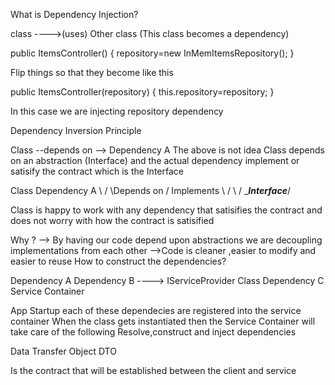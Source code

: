 ﻿What is Dependency Injection?


class ---->(uses) Other class (This class becomes a dependency)

public ItemsController()
{
  repository=new InMemItemsRepository();
}

Flip things so that they become like this

public ItemsController(repository)
{
  this.repository=repository;
}

In this case we are injecting repository dependency

Dependency Inversion Principle


Class --depends on --> Dependency A
The above is not idea 
Class depends on  an abstraction (Interface)  and the actual dependency implement or satisify the contract which is the Interface

Class                          Dependency A
     \                        /
      \Depends on            / Implements
       \                    /
        \                  /
         \____Interface___/

Class is happy to work with any dependency that satisifies the contract and does not worry with how the contract is satisified


Why ?
--> By having our code depend upon abstractions we are decoupling implementations from each other 
-->Code is cleaner ,easier to modify and easier to reuse
How to construct the dependencies?

Dependency A
Dependency B   ----> IServiceProvider     Class
Dependency C         Service Container

App Startup each of these dependecies are registered into the service container
When the class gets instantiated then the Service Container will take care of the following Resolve,construct and inject dependencies


Data Transfer Object DTO

Is the contract that will be established between the client and service